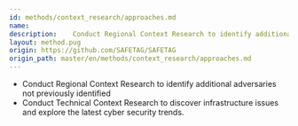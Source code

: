 ```yaml
---
id: methods/context_research/approaches.md
name: 
description:    Conduct Regional Context Research to identify additional adversaries not previously identified    Conduct Technical Context Research to discover infrastructure issues and explore the latest cyber security...
layout: method.pug
origin: https://github.com/SAFETAG/SAFETAG
origin_path: master/en/methods/context_research/approaches.md
---
```

  * Conduct Regional Context Research to identify additional adversaries not previously identified 
  * Conduct Technical Context Research to discover infrastructure issues and explore the latest cyber security trends.



